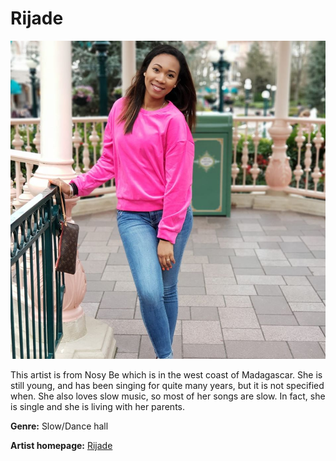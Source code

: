 # Rijade

![Rijade](rijade.jpg)

This artist is from Nosy Be which is in the west coast of Madagascar. She is still young, and has been singing for quite many years, but it is not specified when. She also loves slow music, so most of her songs are slow.
In fact, she is single and she is living with her parents.

**Genre:** Slow/Dance hall

**Artist homepage:** [Rijade](https://fr-fr.facebook.com/rijadekha/photos/a.359073600920468/1180466748781145/?type=3&theater)
